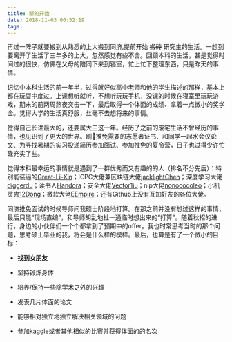 ```yaml
---
title: 新的开始
date: 2018-11-03 00:52:19
tags:
---
```


再过一阵子就要搬到从熟悉的上大搬到同济,提前开始 ~~搬砖~~ 研究生的生活。一想到要离开了生活了三年多的上大，忽然感觉有些不舍。回顾本科的生活，甚是觉得时间过的很快，仿佛在父母的陪同下来到寝室，忙上忙下整理东西，只是昨天的事情。

<!-- more -->

记忆中本科生活的前一年半，过得就好似高中老师和他的学生描述的那样，基本上都在玩耍中度过。上课想听就听，不想听玩玩手机，没课的时候在寝室里玩玩游戏，期末的前两周熬夜突击一下，最后取得一个体面的成绩、拿着一点微小的奖学金。觉得大学的生活真舒服，丝毫不去想将来的事情。

觉得自己长进最大的，还要属大三这一年。经历了之前的废宅生活不曾经历的事情，也见识到了更大的世界。刷推免需要的志愿者证书、和同学一起水会议论文、为寻找暑期的实习投递简历参加面试、参加推免的夏令营，日子也过得少许忙碌充实了些。

觉得本科最幸运的事情就是遇到了一群优秀而又有趣的的人（排名不分先后）：特别能装逼的[Great-Li-Xin](https://github.com/Great-Li-Xin)；ICPC大佬兼区块链大佬[jacklightChen](https://github.com/jacklightChen)；深度学习大佬[diggerdu](https://github.com/diggerdu)；读书人[Handora](https://github.com/Handora)；安全大佬[Vector1iu](https://github.com/Vector1iu)；nlp大佬[nonococoleo](https://github.com/nonococoleo)；小机灵鬼[12Dong](https://github.com/12Dong)；微软大佬[EEmpire](https://github.com/EEmpire)；还有Github上没有互加好友的各位大佬。

同济推免面试的时候导师问我硕士阶段地打算。在那之前并没有想过这样的事情，最后只能“现场直编”，和导师胡乱地扯一通临时想出来的“打算”。随着秋招的进行，身边的小伙伴们一个个都拿到了预期中的offer。我也时常思考当时的那个问题，思考硕士毕业的我，将会是什么样的模样。最后，也算是有了一个微小的目标：

* **找到女朋友**

* 坚持锻炼身体

* 培养/保持一些除学术之外的兴趣

* 发表几片体面的论文

* 能够相对独立地独立解决相关领域的问题

* 参加kaggle或者其他相似的比赛并获得体面的的名次







